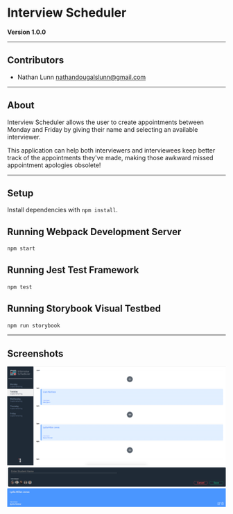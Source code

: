 # Interview Scheduler

**Version 1.0.0**

---

## Contributors

- Nathan Lunn <nathandougalslunn@gmail.com>

---

## About

Interview Scheduler allows the user to create appointments between Monday and Friday by giving their name and selecting an available interviewer.

This application can help both interviewers and interviewees keep better track of the appointments they've made, making those awkward missed appointment apologies obsolete!

---

## Setup

Install dependencies with `npm install`.

## Running Webpack Development Server

```sh
npm start
```

## Running Jest Test Framework

```sh
npm test
```

## Running Storybook Visual Testbed

```sh
npm run storybook
```
---

## Screenshots

!['Home Page'](https://github.com/nathanlunn/scheduler/blob/master/docs/home-page.png?raw=true)
!['Appointment Form'](https://github.com/nathanlunn/scheduler/blob/master/docs/appointment-form.png?raw=true)
!['Hover over Appointment'](https://github.com/nathanlunn/scheduler/blob/master/docs/appointment:hover.png?raw=true)